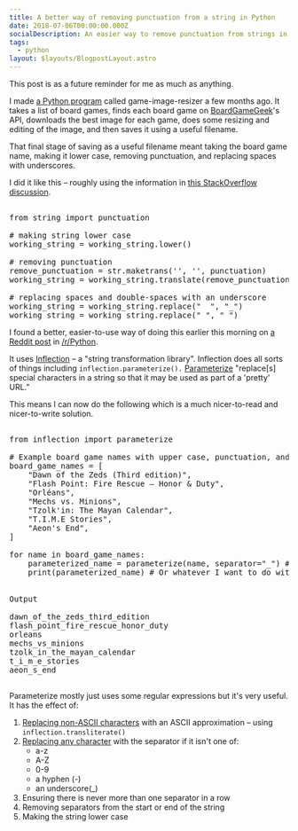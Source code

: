 ```yaml
---
title: A better way of removing punctuation from a string in Python
date: 2018-07-06T00:00:00.000Z
socialDescription: An easier way to remove punctuation from strings in Python
tags:
  - python
layout: $layouts/BlogpostLayout.astro
---
```

This post is as a future reminder for me as much as anything.

I made [a Python program](https://github.com/edjw/game-image-resizer) called game-image-resizer a few months ago. It takes a list of board games, finds each board game on [BoardGameGeek](http://boardgamegeek.com/)'s API, downloads the best image for each game, does some resizing and editing of the image, and then saves it using a useful filename.

That final stage of saving as a useful filename meant taking the board game name, making it lower case, removing punctuation, and replacing spaces with underscores.

I did it like this – roughly using the information in [this StackOverflow discussion](https://stackoverflow.com/questions/265960/best-way-to-strip-punctuation-from-a-string-in-python).

<pre>

from string import punctuation

# making string lower case
working_string = working_string.lower()

# removing punctuation
remove_punctuation = str.maketrans('', '', punctuation)
working_string = working_string.translate(remove_punctuation)

# replacing spaces and double-spaces with an underscore
working_string = working_string.replace("  ", "_")
working_string = working_string.replace(" ", "_")
</pre>

I found a better, easier-to-use way of doing this earlier this morning on [a Reddit post](https://www.reddit.com/r/Python/comments/8wc2vi/5_rarely_mentioned_but_super_useful_packages_you/) in [/r/Python](https://www.reddit.com/r/Python).

It uses [Inflection](https://inflection.readthedocs.io/en/latest/) – a "string transformation library". Inflection does all sorts of things including `inflection.parameterize().` [Parameterize](https://inflection.readthedocs.io/en/latest/index.html#inflection.parameterize) "replace\[s\] special characters in a string so that it may be used as part of a 'pretty' URL."

This means I can now do the following which is a much nicer-to-read and nicer-to-write solution.

<pre>

from inflection import parameterize

# Example board game names with upper case, punctuation, and non-ASCII characters
board_game_names = [
    "Dawn of the Zeds (Third edition)",
    "Flash Point: Fire Rescue – Honor & Duty",
    "Orléans",
    "Mechs vs. Minions",
    "Tzolk'in: The Mayan Calendar",
    "T.I.M.E Stories",
    "Aeon's End",
]

for name in board_game_names:
    parameterized_name = parameterize(name, separator="_") # Default is `separator='-'`
    print(parameterized_name) # Or whatever I want to do with it


Output

dawn_of_the_zeds_third_edition
flash_point_fire_rescue_honor_duty
orleans
mechs_vs_minions
tzolk_in_the_mayan_calendar
t_i_m_e_stories
aeon_s_end

</pre>

Parameterize mostly just uses some regular expressions but it's very useful. It has the effect of:

1. [Replacing non-ASCII characters](https://inflection.readthedocs.io/en/latest/_modules/inflection.html#transliterate) with an ASCII approximation – using `inflection.transliterate()`
2. [Replacing any character](https://inflection.readthedocs.io/en/latest/_modules/inflection.html#parameterize) with the separator if it isn't one of:
   * a-z
   * A-Z
   * 0-9
   * a hyphen (-)
   * an underscore(_)
3. Ensuring there is never more than one separator in a row
4. Removing separators from the start or end of the string
5. Making the string lower case
